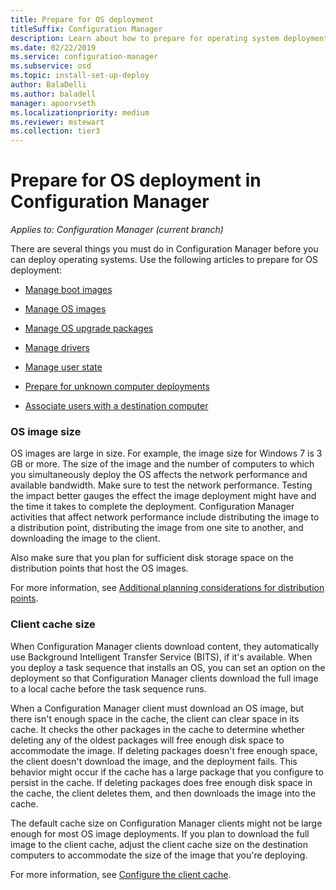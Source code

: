 ```yaml
---
title: Prepare for OS deployment
titleSuffix: Configuration Manager
description: Learn about how to prepare for operating system deployments in Configuration Manager
ms.date: 02/22/2019
ms.service: configuration-manager
ms.subservice: osd
ms.topic: install-set-up-deploy
author: BalaDelli
ms.author: baladell
manager: apoorvseth
ms.localizationpriority: medium
ms.reviewer: mstewart
ms.collection: tier3
---
```


# Prepare for OS deployment in Configuration Manager

*Applies to: Configuration Manager (current branch)*

There are several things you must do in Configuration Manager before you can deploy operating systems. Use the following articles to prepare for OS deployment:

-   [Manage boot images](manage-boot-images.md)

-   [Manage OS images](manage-operating-system-images.md)

-   [Manage OS upgrade packages](manage-operating-system-upgrade-packages.md)

-   [Manage drivers](manage-drivers.md)

-   [Manage user state](manage-user-state.md)

-   [Prepare for unknown computer deployments](prepare-for-unknown-computer-deployments.md)

-   [Associate users with a destination computer](associate-users-with-a-destination-computer.md)



### OS image size

OS images are large in size. For example, the image size for Windows 7 is 3 GB or more. The size of the image and the number of computers to which you simultaneously deploy the OS affects the network performance and available bandwidth. Make sure to test the network performance. Testing the impact better gauges the effect the image deployment might have and the time it takes to complete the deployment. Configuration Manager activities that affect network performance include distributing the image to a distribution point, distributing the image from one site to another, and downloading the image to the client.

Also make sure that you plan for sufficient disk storage space on the distribution points that host the OS images.

For more information, see [Additional planning considerations for distribution points](prepare-site-system-roles-for-operating-system-deployments.md#additional-planning-considerations-for-distribution-points).


### Client cache size

When Configuration Manager clients download content, they automatically use Background Intelligent Transfer Service (BITS), if it's available. When you deploy a task sequence that installs an OS, you can set an option on the deployment so that Configuration Manager clients download the full image to a local cache before the task sequence runs.

When a Configuration Manager client must download an OS image, but there isn't enough space in the cache, the client can clear space in its cache. It checks the other packages in the cache to determine whether deleting any of the oldest packages will free enough disk space to accommodate the image. If deleting packages doesn't free enough space, the client doesn't download the image, and the deployment fails. This behavior might occur if the cache has a large package that you configure to persist in the cache. If deleting packages does free enough disk space in the cache, the client deletes them, and then downloads the image into the cache.

The default cache size on Configuration Manager clients might not be large enough for most OS image deployments. If you plan to download the full image to the client cache, adjust the client cache size on the destination computers to accommodate the size of the image that you're deploying.

For more information, see [Configure the client cache](../../core/clients/manage/configure-client-cache.md).
